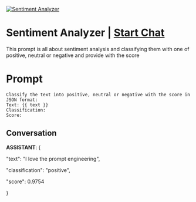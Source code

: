 
[![Sentiment Analyzer](https://flow-prompt-covers.s3.us-west-1.amazonaws.com/icon/cute/cute_3.png)](https://gptcall.net/chat.html?data=%7B%22contact%22%3A%7B%22id%22%3A%222J_1lBVanD55AdkNHw6g_%22%2C%22flow%22%3Atrue%7D%7D)
# Sentiment Analyzer | [Start Chat](https://gptcall.net/chat.html?data=%7B%22contact%22%3A%7B%22id%22%3A%222J_1lBVanD55AdkNHw6g_%22%2C%22flow%22%3Atrue%7D%7D)
This prompt is all about sentiment analysis and classifying them with one of positive, neutral or negative and provide with the score

# Prompt

```
Classify the text into positive, neutral or negative with the score in JSON format:
Text: {{ text }}
Classification:
Score:
```

## Conversation

**ASSISTANT**: {

  "text": "I love the prompt engineering",

  "classification": "positive",

  "score": 0.9754

}


